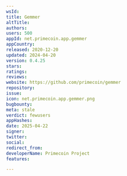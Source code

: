 ```yaml
---
wsId: 
title: Gemmer
altTitle: 
authors: 
users: 500
appId: net.primecoin.app.gemmer
appCountry: 
released: 2020-12-20
updated: 2024-04-20
version: 0.4.25
stars: 
ratings: 
reviews: 
website: https://github.com/primecoin/gemmer
repository: 
issue: 
icon: net.primecoin.app.gemmer.png
bugbounty: 
meta: stale
verdict: fewusers
appHashes: 
date: 2025-04-22
signer: 
twitter: 
social: 
redirect_from: 
developerName: Primecoin Project
features: 

---
```


